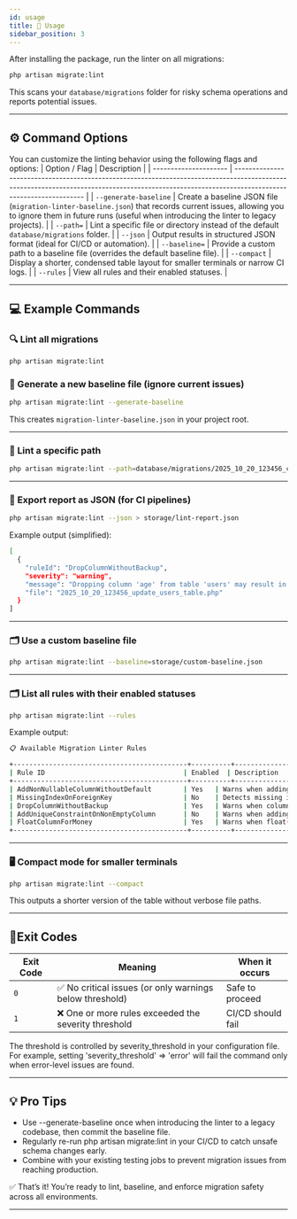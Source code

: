 ```yaml
---
id: usage
title: 🧩 Usage
sidebar_position: 3
---
```


After installing the package, run the linter on all migrations:

```bash
php artisan migrate:lint
```
This scans your `database/migrations` folder for risky schema operations and reports potential issues.

---

## ⚙️ Command Options
You can customize the linting behavior using the following flags and options:
| Option / Flag         | Description                                                                                                                                                                                     |
| --------------------- | ----------------------------------------------------------------------------------------------------------------------------------------------------------------------------------------------- |
| `--generate-baseline` | Create a baseline JSON file (`migration-linter-baseline.json`) that records current issues, allowing you to ignore them in future runs (useful when introducing the linter to legacy projects). |
| `--path=`             | Lint a specific file or directory instead of the default `database/migrations` folder.                                                                                                          |
| `--json`              | Output results in structured JSON format (ideal for CI/CD or automation).                                                                                                                       |
| `--baseline=`         | Provide a custom path to a baseline file (overrides the default baseline file).                                                                                                                 |
| `--compact`           | Display a shorter, condensed table layout for smaller terminals or narrow CI logs.                                                                                                              |
| `--rules`           | View all rules and their enabled statuses.
                                                                                                           |

---

## 💻 Example Commands

### 🔍 Lint all migrations
```bash
php artisan migrate:lint
```
### 🧾 Generate a new baseline file (ignore current issues)
```bash
php artisan migrate:lint --generate-baseline
```
This creates `migration-linter-baseline.json` in your project root.

---

### 📂 Lint a specific path
```bash
php artisan migrate:lint --path=database/migrations/2025_10_20_123456_create_users_table.php
```

---

### 🧠 Export report as JSON (for CI pipelines)
```bash
php artisan migrate:lint --json > storage/lint-report.json
```
Example output (simplified):
```bash
[
  {
    "ruleId": "DropColumnWithoutBackup",
    "severity": "warning",
    "message": "Dropping column 'age' from table 'users' may result in data loss.",
    "file": "2025_10_20_123456_update_users_table.php"
  }
]
```
---

### 🗂 Use a custom baseline file
```bash
php artisan migrate:lint --baseline=storage/custom-baseline.json
```
---

### 🗂 List all rules with their enabled statuses
```bash
php artisan migrate:lint --rules
```
Example output:
```bash
📋 Available Migration Linter Rules

+--------------------------------------------+----------+---------------------------------------------------------------+
| Rule ID                                   | Enabled  | Description                                                   |
+--------------------------------------------+----------+---------------------------------------------------------------+
| AddNonNullableColumnWithoutDefault        | Yes   | Warns when adding a NOT NULL column without a default value.  |
| MissingIndexOnForeignKey                  | No    | Detects missing indexes on foreign key columns.               |
| DropColumnWithoutBackup                   | Yes   | Warns when columns are dropped without backup.                |
| AddUniqueConstraintOnNonEmptyColumn       | No    | Warns when adding unique constraints on existing data.        |
| FloatColumnForMoney                       | Yes   | Warns when float() used for monetary values.                  |
+--------------------------------------------+----------+---------------------------------------------------------------+
```

---

### 🖥 Compact mode for smaller terminals
```bash
php artisan migrate:lint --compact
```
This outputs a shorter version of the table without verbose file paths.

---

## 🚦Exit Codes

| Exit Code | Meaning                                                 | When it occurs    |
| --------- | ------------------------------------------------------- | ----------------- |
| `0`       | ✅ No critical issues (or only warnings below threshold) | Safe to proceed   |
| `1`       | ❌ One or more rules exceeded the severity threshold     | CI/CD should fail |

The threshold is controlled by severity_threshold in your configuration file.
For example, setting 'severity_threshold' => 'error' will fail the command only when error-level issues are found.

---

## 💡 Pro Tips

- Use --generate-baseline once when introducing the linter to a legacy codebase, then commit the baseline file.
- Regularly re-run php artisan migrate:lint in your CI/CD to catch unsafe schema changes early.
- Combine with your existing testing jobs to prevent migration issues from reaching production.

✅ That’s it!
You’re ready to lint, baseline, and enforce migration safety across all environments.

---